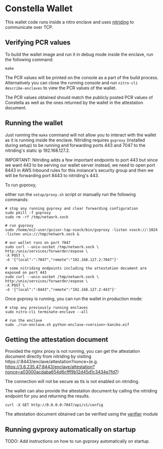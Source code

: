 # Constella Wallet

This wallet code runs inside a nitro enclave and uses [nitriding](https://github.com/brave/nitriding-daemon) to communicate over TCP. 

## Verifying PCR values

To build the wallet image and run it in debug mode inside the enclave, run the following command:

```
make 
```

The PCR values will be printed on the console as a part of the build process. Alternatively you can close the running console and run `nitro-cli describe-enclaves` to view the PCR values of the wallet.

The PCR values obtained should match the publicly posted PCR values of Constella as well as the ones returned by the wallet in the attestation document.

## Running the wallet

Just running the `make` command will not allow you to interact with the wallet as it is running inside the enclave.
Nitriding requires `gvproxy` (installed during setup) to be running and forwarding ports 443 and 7047 to the nitriding's static ip 192.168.127.2.

IMPORTANT: Nitriding adds a few important endpoints to port 443 but since we want 443 to be serving our wallet server instead, we need to open port 8443 in AWS Inbound rules for this instance's security group and then we will be forwarding port 8443 to nitriding's 443.

To run gvproxy,

either run the `setup/proxy.sh` script or manually run the following commands:

```
# stop any running gvproxy and clear forwarding configuration
sudo pkill -f gvproxy
sudo rm -rf /tmp/network.sock

# run gvproxy
sudo /home/ec2-user/gvisor-tap-vsock/bin/gvproxy -listen vsock://:1024 -listen unix:///tmp/network.sock &

# our wallet runs on port 7047
sudo curl --unix-socket /tmp/network.sock \
http:/unix/services/forwarder/expose \
-X POST \
-d '{"local":":7047","remote":"192.168.127.2:7047"}'

# some nitriding endpoints including the attestation document are exposed on port 443
sudo curl --unix-socket /tmp/network.sock \
http:/unix/services/forwarder/expose \
-X POST \
-d '{"local":":8443","remote":"192.168.127.2:443"}'
```

Once gvproxy is running, you can run the wallet in production mode:

```
# stop any previously running enclaves
sudo nitro-cli terminate-enclave --all

# run the enclave
sudo ./run-enclave.sh python-enclave-<version>-kaniko.eif
```

## Getting the attestation document

Provided the nginx proxy is not running, you can get the attestation document directly from nitriding by visiting 
https://<ec2-elastic-ip>:8443/enclave/attestation?nonce=<random-20-byte-nonce>(e.g. https://3.6.235.47:8443/enclave/attestation?nonce=a03000acdaba654d6cfff9b12d45d1c3434e7fd7)

The connection will not be secure as tls is not enabled on nitriding.

The wallet can also provide the attestation document by calling the nitriding endpoint for you and returning the results.

```
curl -X GET http://0.0.0.0:7047/api/v1/config
```

The attestation document obtained can be verified using the [verifier](https://github.com/AlwaysHungrie/constella/verifier/README.md) module

## Running gvproxy automatically on startup

TODO: Add instructions on how to run gvproxy automatically on startup.